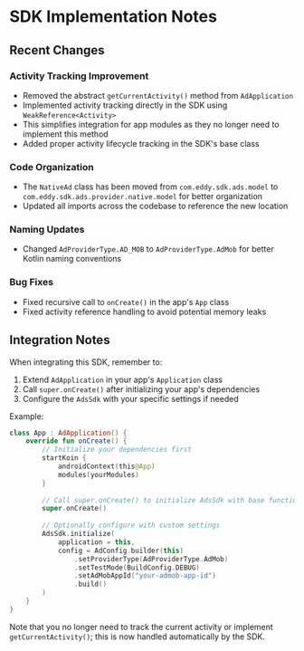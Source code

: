 # SDK Implementation Notes

## Recent Changes

### Activity Tracking Improvement

- Removed the abstract `getCurrentActivity()` method from `AdApplication`
- Implemented activity tracking directly in the SDK using `WeakReference<Activity>`
- This simplifies integration for app modules as they no longer need to implement this method
- Added proper activity lifecycle tracking in the SDK's base class

### Code Organization

- The `NativeAd` class has been moved from `com.eddy.sdk.ads.model` to `com.eddy.sdk.ads.provider.native.model` for better organization
- Updated all imports across the codebase to reference the new location

### Naming Updates

- Changed `AdProviderType.AD_MOB` to `AdProviderType.AdMob` for better Kotlin naming conventions

### Bug Fixes

- Fixed recursive call to `onCreate()` in the app's `App` class
- Fixed activity reference handling to avoid potential memory leaks

## Integration Notes

When integrating this SDK, remember to:

1. Extend `AdApplication` in your app's `Application` class
2. Call `super.onCreate()` after initializing your app's dependencies
3. Configure the `AdsSdk` with your specific settings if needed

Example:

```kotlin
class App : AdApplication() {
    override fun onCreate() {
        // Initialize your dependencies first
        startKoin {
            androidContext(this@App)
            modules(yourModules)
        }
        
        // Call super.onCreate() to initialize AdsSdk with base functionality
        super.onCreate()
        
        // Optionally configure with custom settings
        AdsSdk.initialize(
            application = this,
            config = AdConfig.builder(this)
                .setProviderType(AdProviderType.AdMob)
                .setTestMode(BuildConfig.DEBUG)
                .setAdMobAppId("your-admob-app-id")
                .build()
        )
    }
}
```

Note that you no longer need to track the current activity or implement `getCurrentActivity()`; this is now handled automatically by the SDK.
